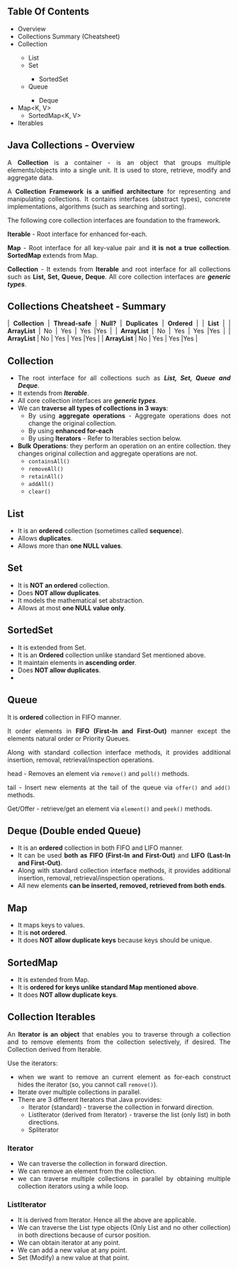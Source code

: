 <div style="text-align: justify">

## **Table Of Contents**
* Overview
* Collections Summary (Cheatsheet)
* Collection<E>
  * List<E>
  * Set<E>
    * SortedSet<E>
  * Queue<E>
    * Deque<E>
* Map<K, V>
  * SortedMap<K, V>
* Iterables


## **Java Collections - Overview**

A **Collection** is a container - is an object that groups multiple elements/objects into a single unit. It is used to store, retrieve, modify and aggregate data.

A **Collection Framework is a unified architecture** for representing and manipulating collections. It contains interfaces (abstract types), concrete implementations, algorithms (such as searching and sorting).

The following core collection interfaces are foundation to the framework.

**Iterable** - Root interface for enhanced for-each.

**Map** - Root interface for all key-value pair and **it is not a true collection**. **SortedMap** extends from Map.

**Collection** - It extends from **Iterable** and root interface for all collections such as **List, Set, Queue, Deque**. All core collection interfaces are ***generic types***.

## **Collections Cheatsheet - Summary**

| **Collection** | **Thread-safe** | **Null?** | **Duplicates** | **Ordered**  |
| **List**                                                     |
| **ArrayList**  | No          | Yes   | Yes        |Yes       |
| **ArrayList**  | No          | Yes   | Yes        |Yes       |
| **ArrayList**  | No          | Yes   | Yes        |Yes       |
| **ArrayList**  | No          | Yes   | Yes        |Yes       |

## **Collection**

* The root interface for all collections such as ***List, Set, Queue and Deque***.
* It extends from ***Iterable***.
* All core collection interfaces are ***generic types***.
* We can **traverse all types of collections in 3 ways**:
  * By using **aggregate operations** - Aggregate operations does not change the original collection.
  * By using **enhanced for-each**
  * By using **Iterators** - Refer to Iterables section below.
* **Bulk Operations**: they perform an operation on an entire collection. they changes original collection and aggregate operations are not.
  - `containsAll()`
  - `removeAll()`
  - `retainAll()`
  - `addAll()`
  - `clear()`

## **List**

* It is an **ordered** collection (sometimes called **sequence**).
* Allows **duplicates**.
* Allows more than **one NULL values**.

## **Set**

* It is **NOT an ordered** collection.
* Does **NOT allow duplicates**.
* It models the mathematical set abstraction.
* Allows at most **one NULL value only**.

## **SortedSet**

* It is extended from Set.
* It is an **Ordered** collection unlike standard Set mentioned above.
* It maintain elements in **ascending order**.
* Does **NOT allow duplicates**.
*

## **Queue**

It is **ordered** collection in FIFO manner.

It order elements in **FIFO (First-In and First-Out)** manner except the elements natural order or Priority Queues.

Along with standard collection interface methods, it provides additional insertion, removal, retrieval/inspection operations.

head - Removes an element via `remove()` and `poll()` methods.

tail - Insert new elements at the tail of the queue via `offer()` and `add()` methods.

Get/Offer - retrieve/get an element via `element()` and `peek()` methods.

## **Deque (Double ended Queue)**

* It is an **ordered** collection in both FIFO and LIFO manner.
* It can be used **both as FIFO (First-In and First-Out)** and **LIFO (Last-In and First-Out)**.
* Along with standard collection interface methods, it provides additional insertion, removal, retrieval/inspection operations.
* All new elements **can be inserted, removed, retrieved from both ends**.

## **Map**

* It maps keys to values.
* It is **not ordered**.
* It does **NOT allow duplicate keys** because keys should be unique.

## **SortedMap**

* It is extended from Map.
* It is **ordered for keys unlike standard Map mentioned above**.
* It does **NOT allow duplicate keys**.

## **Collection Iterables**

An **Iterator is an object** that enables you to traverse through a collection and to remove elements from the collection selectively, if desired. The Collection<E> derived from Iterable<E>. 

Use the iterators:
  - when we want to remove an current element as for-each construct hides the iterator (so, you cannot call `remove()`).
  - Iterate over multiple collections in parallel.
  - There are 3 different Iterators that Java provides: 
    * Iterator (standard) - traverse the collection in forward direction.
    * ListIterator (derived from Iterator) - traverse the list (only list) in both directions.
    * Spliterator

### **Iterator**

* We can traverse the collection in forward direction.
* We can remove an element from the collection.
* we can traverse multiple collections in parallel by obtaining multiple collection iterators using a while loop.

### **ListIterator**

* It is derived from Iterator. Hence all the above are applicable.
* We can traverse the List type objects (Only List and no other collection) in both directions because of cursor position.
* We can obtain iterator at any point.
* We can add a new value at any point.
* Set (Modify) a new value at that point.

  
</div>
